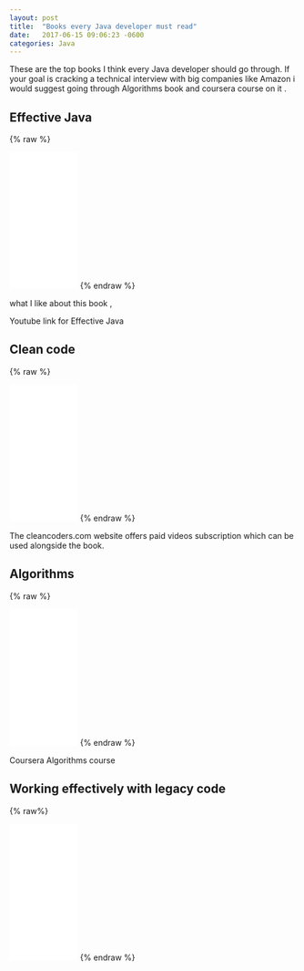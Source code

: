```yaml
---
layout: post
title:  "Books every Java developer must read"
date:   2017-06-15 09:06:23 -0600
categories: Java
---
```


These are the top books I think every Java developer should go through. If your goal is cracking a technical interview with big companies like Amazon i would suggest
going through Algorithms book and coursera course on it .

## Effective Java
{% raw %}
<iframe style="width:120px;height:240px;" marginwidth="0" marginheight="0" scrolling="no" frameborder="0" src="//ws-na.amazon-adsystem.com/widgets/q?ServiceVersion=20070822&OneJS=1&Operation=GetAdHtml&MarketPlace=US&source=ac&ref=qf_sp_asin_til&ad_type=product_link&tracking_id=awesomeyogi-20&marketplace=amazon&region=US&placement=0321356683&asins=0321356683&linkId=4bdd1e1a7678cada93ef0f5b806ad320&show_border=false&link_opens_in_new_window=false&price_color=333333&title_color=0066C0&bg_color=FFFFFF">
  </iframe>
{% endraw %}  

what I like about this book ,

Youtube link for Effective Java


## Clean code

{% raw %}

<iframe style="width:120px;height:240px;" marginwidth="0" marginheight="0" scrolling="no" frameborder="0" src="//ws-na.amazon-adsystem.com/widgets/q?ServiceVersion=20070822&OneJS=1&Operation=GetAdHtml&MarketPlace=US&source=ac&ref=qf_sp_asin_til&ad_type=product_link&tracking_id=awesomeyogi-20&marketplace=amazon&region=US&placement=0132350882&asins=0132350882&linkId=bbef9550a436027ef4cb3909bbd87e7d&show_border=false&link_opens_in_new_window=false&price_color=333333&title_color=0066c0&bg_color=ffffff">
    </iframe>
{% endraw %}  

The cleancoders.com website offers paid videos subscription which can be used alongside the book.


## Algorithms

{% raw %}
<iframe style="width:120px;height:240px;" marginwidth="0" marginheight="0" scrolling="no" frameborder="0" src="//ws-na.amazon-adsystem.com/widgets/q?ServiceVersion=20070822&OneJS=1&Operation=GetAdHtml&MarketPlace=US&source=ac&ref=qf_sp_asin_til&ad_type=product_link&tracking_id=awesomeyogi-20&marketplace=amazon&region=US&placement=032157351X&asins=032157351X&linkId=3ff5a181b1d3ae0482fccfa91ef0f392&show_border=false&link_opens_in_new_window=false&price_color=333333&title_color=0066c0&bg_color=ffffff">
</iframe>
{% endraw %}  


Coursera Algorithms course

## Working effectively with legacy code

{% raw%}
<iframe style="width:120px;height:240px;" marginwidth="0" marginheight="0" scrolling="no" frameborder="0" src="//ws-na.amazon-adsystem.com/widgets/q?ServiceVersion=20070822&OneJS=1&Operation=GetAdHtml&MarketPlace=US&source=ac&ref=qf_sp_asin_til&ad_type=product_link&tracking_id=awesomeyogi-20&marketplace=amazon&region=US&placement=0131177052&asins=0131177052&linkId=b08a8950c4429b1ad3c5638a7830c99e&show_border=false&link_opens_in_new_window=false&price_color=333333&title_color=0066c0&bg_color=ffffff">
    </iframe>
{% endraw %}
